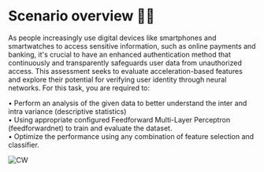 # Scenario overview 👩‍💻

As people increasingly use digital devices like smartphones and smartwatches to access sensitive information, 
such as online payments and banking, it's crucial to have an enhanced authentication method that continuously 
and transparently safeguards user data from unauthorized access. This assessment seeks to evaluate 
acceleration-based features and explore their potential for verifying user identity through neural networks. For 
this task, you are required to:

• Perform an analysis of the given data to better understand the inter and intra variance (descriptive 
statistics)  
• Using appropriate configured Feedforward Multi-Layer Perceptron (feedforwardnet) to train and 
evaluate the dataset.  
• Optimize the performance using any combination of feature selection and classifier. 

![CW](https://github.com/user-attachments/assets/e4bc0460-d307-42b0-846e-7b6be9f5e519)
